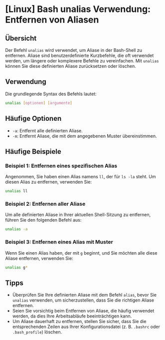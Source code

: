 # [Linux] Bash unalias Verwendung: Entfernen von Aliasen

## Übersicht
Der Befehl `unalias` wird verwendet, um Aliase in der Bash-Shell zu entfernen. Aliase sind benutzerdefinierte Kurzbefehle, die oft verwendet werden, um längere oder komplexere Befehle zu vereinfachen. Mit `unalias` können Sie diese definierten Aliase zurücksetzen oder löschen.

## Verwendung
Die grundlegende Syntax des Befehls lautet:

```bash
unalias [optionen] [argumente]
```

## Häufige Optionen
- `-a`: Entfernt alle definierten Aliase.
- `-m`: Entfernt Aliase, die mit dem angegebenen Muster übereinstimmen.

## Häufige Beispiele

### Beispiel 1: Entfernen eines spezifischen Alias
Angenommen, Sie haben einen Alias namens `ll`, der für `ls -la` steht. Um diesen Alias zu entfernen, verwenden Sie:

```bash
unalias ll
```

### Beispiel 2: Entfernen aller Aliase
Um alle definierten Aliase in Ihrer aktuellen Shell-Sitzung zu entfernen, führen Sie den folgenden Befehl aus:

```bash
unalias -a
```

### Beispiel 3: Entfernen eines Alias mit Muster
Wenn Sie einen Alias haben, der mit `g` beginnt, und Sie möchten alle diese Aliase entfernen, verwenden Sie:

```bash
unalias g*
```

## Tipps
- Überprüfen Sie Ihre definierten Aliase mit dem Befehl `alias`, bevor Sie `unalias` verwenden, um sicherzustellen, dass Sie die richtigen Aliase entfernen.
- Seien Sie vorsichtig beim Entfernen von Aliase, die häufig verwendet werden, da dies Ihre Arbeitsabläufe beeinträchtigen kann.
- Um Aliase dauerhaft zu entfernen, stellen Sie sicher, dass Sie die entsprechenden Zeilen aus Ihrer Konfigurationsdatei (z. B. `.bashrc` oder `.bash_profile`) löschen.